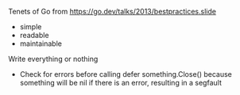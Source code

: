 

Tenets of Go from https://go.dev/talks/2013/bestpractices.slide
- simple
- readable
- maintainable


Write everything or nothing



- Check for errors before calling defer something.Close() because something will be nil if there is an error, resulting in a segfault

